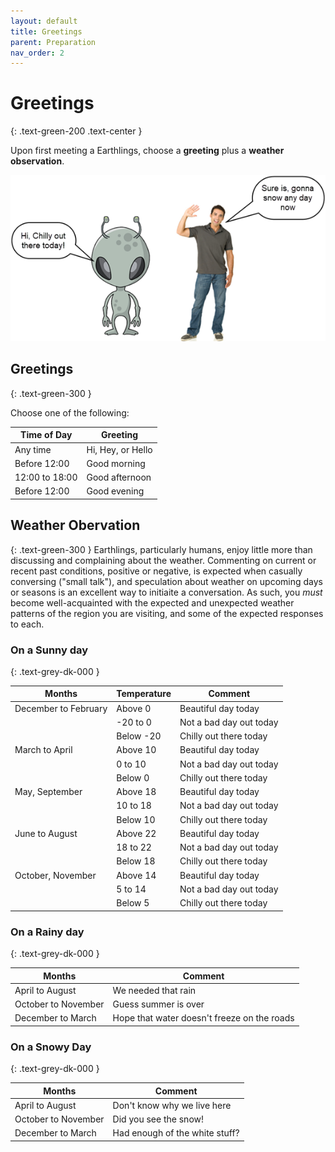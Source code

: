 ```yaml
---
layout: default
title: Greetings
parent: Preparation
nav_order: 2
---
```


# Greetings #
{: .text-green-200 .text-center }

Upon first meeting a Earthlings, choose a **greeting** plus a **weather observation**.

![greeting](../images/greeting.png) 

## Greetings ##
{: .text-green-300 }

Choose one of the following:

|Time of Day    | Greeting         |
|---------------|------------------|
|Any time       | Hi, Hey, or Hello|            
|Before 12:00   | Good morning     |
|12:00 to 18:00 | Good afternoon   |
|Before 12:00   | Good evening     |

## Weather Obervation ##
{: .text-green-300 }
Earthlings, particularly humans, enjoy little more than discussing and complaining about the weather. Commenting on current or recent past conditions, positive or negative, is expected when casually conversing ("small talk"), and speculation about weather on upcoming days or seasons is an excellent way to initiaite a conversation. As such, you *must* become well-acquainted with the expected and unexpected weather patterns of the region you are visiting, and some of the expected responses to each.

### On a Sunny day ###
{: .text-grey-dk-000 }

|Months                 | Temperature       | Comment                    |
|-----------------------|-------------------|----------------------------|
|December to February   | Above 0           | Beautiful day today        |
|                       | -20 to 0          | Not a bad day out today    |
|                       | Below -20         | Chilly out there today     |
|March to April         | Above 10          | Beautiful day today        |
|                       | 0 to 10           | Not a bad day out today    |
|                       | Below 0           | Chilly out there today     |
|May, September       	| Above 18          | Beautiful day today        |
|                       | 10 to 18          | Not a bad day out today    |
|                       | Below 10          | Chilly out there today     |
|June to August         | Above 22          | Beautiful day today        |
|                       | 18 to 22          | Not a bad day out today    |
|                       | Below 18          | Chilly out there today     |
|October, November    	| Above 14          | Beautiful day today        |
|                       | 5 to 14           | Not a bad day out today    |
|                       | Below 5           | Chilly out there today     |

### On a Rainy day ###
{: .text-grey-dk-000 }

|Months                 | Comment|
|-----------------------|--------------------------------------------|
|April to August        | We needed that rain                        |
|October to November    | Guess summer is over                       |           
|December to March    	| Hope that water doesn't freeze on the roads|      

### On a Snowy Day ###   
{: .text-grey-dk-000 }

|Months                 | Comment|
|-----------------------|--------------------------------------|
|April to August        | Don't know why we live here          |
|October to November    | Did you see the snow!                |           
|December to March 	    | Had enough of the white stuff?       |
